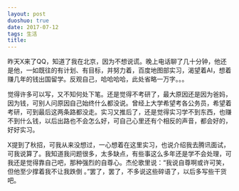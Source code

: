 ```yaml
---
layout: post
duoshuo: true
date: 2017-07-12
tags: 生活
title: 
---
```

昨天X来了QQ，知道了我在北京，因为不想说谎。晚上电话聊了几十分钟，他还是他，一如既往的有计划、有目标，并努力着，百度地图部实习，渴望着AI，想着赚几年的钱出国留学。反观自己，哈哈哈哈，此处省略一万字。。。

觉得许多可以写，又不知何处下笔。还是觉得不考研了，最大原因还是因为爸妈，因为钱，可别人问原因自己始终什么都没说。曾经上大学希望考各公务员，希望着考研，可到最后这两条路都没走。实习又推后了，还是觉得实习学不到东西，也赚不到什么钱，以后出路也不会怎么好，可自己心里还有个相反的声音，都会好的，好好实习。

X提到了秋招，可我从来没想过，一心想着在这里实习，也说介绍我去腾讯面试，可我说算了。我知道我问题很多，太多缺点，有些事这么多年还是学不会处理，可我还是觉得靠自己吧，那种强烈的自尊心。杰伦歌里说：“我说自尊啊或许可笑，但他至少撑着我不让我跌倒 。”罢了，罢了，不多说这些碎语了，以后多写些干货吧。